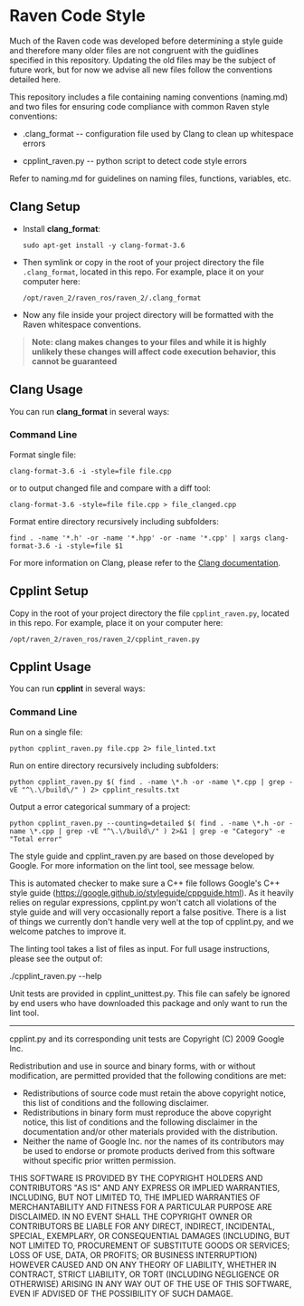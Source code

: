 # Raven Code Style

Much of the Raven code was developed before determining a style guide and therefore many older files are not congruent with the guidlines specified in this repository. Updating the old files may be the subject of future work, but for now we advise all new files follow the conventions detailed here.

This repository includes a file containing naming conventions (naming.md) and two files for ensuring code compliance with common Raven style conventions: 

* .clang_format -- configuration file used by Clang to clean up whitespace errors

* cpplint_raven.py -- python script to detect code style errors 

Refer to naming.md for guidelines on naming files, functions, variables, etc. 

## Clang Setup

 * Install **clang_format**:

   ``sudo apt-get install -y clang-format-3.6``

 * Then symlink or copy in the root of your project directory the file ``.clang_format``, located in this repo. For example, place it on your computer here:

   ``/opt/raven_2/raven_ros/raven_2/.clang_format``

 * Now any file inside your project directory will be formatted with the Raven whitespace conventions.

> **Note: clang makes changes to your files and while it is highly unlikely these changes will affect code execution behavior, this cannot be guaranteed**

## Clang Usage

You can run **clang_format** in several ways:

### Command Line

Format single file:

    clang-format-3.6 -i -style=file file.cpp
    
or to output changed file and compare with a diff tool:

    clang-format-3.6 -style=file file.cpp > file_clanged.cpp

Format entire directory recursively including subfolders:

    find . -name '*.h' -or -name '*.hpp' -or -name '*.cpp' | xargs clang-format-3.6 -i -style=file $1
    
For more information on Clang, please refer to the [Clang documentation](https://clang.llvm.org/docs/ClangFormatStyleOptions.html).


## Cpplint Setup

Copy in the root of your project directory the file ``cpplint_raven.py``, located in this repo. For example, place it on your computer here:

   ``/opt/raven_2/raven_ros/raven_2/cpplint_raven.py``

## Cpplint Usage

You can run **cpplint** in several ways:

### Command Line

Run on a single file:

    python cpplint_raven.py file.cpp 2> file_linted.txt
    
Run on entire directory recursively including subfolders:

    python cpplint_raven.py $( find . -name \*.h -or -name \*.cpp | grep -vE "^\.\/build\/" ) 2> cpplint_results.txt

Output a error categorical summary of a project:

    python cpplint_raven.py --counting=detailed $( find . -name \*.h -or -name \*.cpp | grep -vE "^\.\/build\/" ) 2>&1 | grep -e "Category" -e "Total error"
    
The style guide and cpplint_raven.py are based on those developed by Google. For more information on the lint tool, see message below.

This is automated checker to make sure a C++ file follows Google's C++ style
guide (https://google.github.io/styleguide/cppguide.html). As it
heavily relies on regular expressions, cpplint.py won't catch all violations of
the style guide and will very occasionally report a false positive. There is a
list of things we currently don't handle very well at the top of cpplint.py,
and we welcome patches to improve it.

The linting tool takes a list of files as input. For full usage instructions,
please see the output of:

  ./cpplint_raven.py --help

Unit tests are provided in cpplint_unittest.py. This file can safely be ignored
by end users who have downloaded this package and only want to run the lint
tool.

---

cpplint.py and its corresponding unit tests are Copyright (C) 2009 Google Inc.

Redistribution and use in source and binary forms, with or without
modification, are permitted provided that the following conditions are
met:

   * Redistributions of source code must retain the above copyright
notice, this list of conditions and the following disclaimer.
   * Redistributions in binary form must reproduce the above
copyright notice, this list of conditions and the following disclaimer
in the documentation and/or other materials provided with the
distribution.
   * Neither the name of Google Inc. nor the names of its
contributors may be used to endorse or promote products derived from
this software without specific prior written permission.

THIS SOFTWARE IS PROVIDED BY THE COPYRIGHT HOLDERS AND CONTRIBUTORS
"AS IS" AND ANY EXPRESS OR IMPLIED WARRANTIES, INCLUDING, BUT NOT
LIMITED TO, THE IMPLIED WARRANTIES OF MERCHANTABILITY AND FITNESS FOR
A PARTICULAR PURPOSE ARE DISCLAIMED. IN NO EVENT SHALL THE COPYRIGHT
OWNER OR CONTRIBUTORS BE LIABLE FOR ANY DIRECT, INDIRECT, INCIDENTAL,
SPECIAL, EXEMPLARY, OR CONSEQUENTIAL DAMAGES (INCLUDING, BUT NOT
LIMITED TO, PROCUREMENT OF SUBSTITUTE GOODS OR SERVICES; LOSS OF USE,
DATA, OR PROFITS; OR BUSINESS INTERRUPTION) HOWEVER CAUSED AND ON ANY
THEORY OF LIABILITY, WHETHER IN CONTRACT, STRICT LIABILITY, OR TORT
(INCLUDING NEGLIGENCE OR OTHERWISE) ARISING IN ANY WAY OUT OF THE USE
OF THIS SOFTWARE, EVEN IF ADVISED OF THE POSSIBILITY OF SUCH DAMAGE.